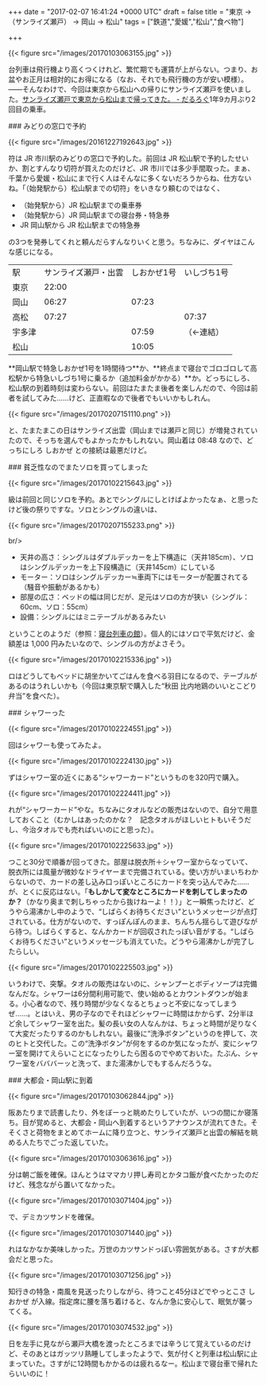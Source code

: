 
+++
date = "2017-02-07 16:41:24 +0000 UTC"
draft = false
title = "東京 → （サンライズ瀬戸） → 岡山 → 松山"
tags = ["鉄道","愛媛","松山","食べ物"]

+++


{{< figure src="/images/20170103063155.jpg"  >}}

台列車は飛行機より高くつくけれど、繁忙期でも運賃が上がらない。つまり、お盆やお正月は相対的にお得になる（なお、それでも飛行機の方が安い模様）。――そんなわけで、今回は東京から松山への帰りにサンライズ瀬戸を使いました。[サンライズ瀬戸で東京から松山まで帰ってきた。 - だるろぐ](https://blog.daruyanagi.jp/entry/2015/03/22/224107)1年9カ月ぶり2回目の乗車。

<div class="section">
    ### みどりの窓口で予約
    

{{< figure src="/images/20161227192643.jpg"  >}}

符は JR 市川駅のみどりの窓口で予約した。前回は JR 松山駅で予約したせいか、割とすんなり切符が買えたのだけど、JR 市川では多少手間取った。まぁ、千葉から愛媛・松山にまで行く人はそんなに多くないだろうからね、仕方ないね。「（始発駅から）松山駅までの切符」をいきなり頼むのではなく、

<ul>
<li>（始発駅から）JR 松山駅までの乗車券</li>
<li>（始発駅から）JR 岡山駅までの寝台券・特急券</li>
<li>JR 岡山駅から JR 松山駅までの特急券</li>
</ul>の3つを発券してくれと頼んだらすんなりいくと思う。ちなみに、ダイヤはこんな感じになる。

<table>
    <tbody><tr>
    <td>駅</td>
    <td>サンライズ瀬戸・出雲</td>
    <td>しおかぜ1号</td>
    <td>いしづち1号</td>
    </tr>
    <tr>
    <td>東京</td>
    <td>22:00</td>
    <td> </td>
    <td> </td>
    </tr>
    <tr>
    <td>岡山</td>
    <td>06:27</td>
    <td>07:23</td>
    <td> </td>
    </tr>
    <tr>
    <td>高松</td>
    <td>07:27</td>
    <td> </td>
    <td>07:37</td>
    </tr>
    <tr>
    <td>宇多津</td>
    <td> </td>
    <td>07:59</td>
    <td>（←連結）</td>
    </tr>
    <tr>
    <td>松山</td>
    <td> </td>
    <td>10:05</td>
    <td> </td>
    </tr>
</tbody></table>**岡山駅で特急しおかぜ1号を1時間待つ**か、**終点まで寝台でゴロゴロして高松駅から特急いしづち1号に乗るか（追加料金がかかる）**か。どっちにしろ、松山駅の到着時刻は変わらない。前回はたまたま後者を楽しんだので、今回は前者を試してみた……けど、正直暇なので後者でもいいかもしれん。

{{< figure src="/images/20170207151110.png"  >}}

と、たまたまこの日はサンライズ出雲（岡山までは瀬戸と同じ）が増発されていたので、そっちを選んでもよかったかもしれない。岡山着は 08:48 なので、どっちにしろ しおかぜ との接続は最悪だけど。

</div>
<div class="section">
    ### 貧乏性なのでまたソロを買ってしまった
    

{{< figure src="/images/20170102215643.jpg"  >}}

級は前回と同じソロを予約。あとでシングルにしとけばよかったなぁ、と思ったけど後の祭りですな。ソロとシングルの違いは、

{{< figure src="/images/20170207155233.png"  >}}

br/>


<ul>
<li>天井の高さ：シングルはダブルデッカーを上下構造に（天井185cm）、ソロはシングルデッカーを上下段構造に（天井145cm）にしている</li>
<li>モーター：ソロはシングルデッカー≒車両下にはモーターが配置されてる（騒音や振動があるかも）</li>
<li>部屋の広さ：ベッドの幅は同じだが、足元はソロの方が狭い（シングル：60cm、ソロ：55cm）</li>
<li>設備：シングルにはミニテーブルがあるみたい</li>
</ul>ということのようだ（参照：<a href="http://yossee.main.jp/">寝台列車の館</a>）。個人的にはソロで平気だけど、金額差は 1,000 円みたいなので、シングルの方がよさそう。

{{< figure src="/images/20170102215336.jpg"  >}}

ロはどうしてもベッドに胡坐かいてごはんを食べる羽目になるので、テーブルがあるのはうれしいかも（今回は東京駅で購入した“秋田 比内地鶏のいいとこどり弁当”を食べた）。

</div>
<div class="section">
    ### シャワーった
    

{{< figure src="/images/20170102224551.jpg"  >}}

回はシャワーも使ってみたよ。

{{< figure src="/images/20170102224130.jpg"  >}}

ずはシャワー室の近くにある“シャワーカード”というものを320円で購入。

{{< figure src="/images/20170102224411.jpg"  >}}

れが“シャワーカード”やな。ちなみにタオルなどの販売はないので、自分で用意しておくこと（むかしはあったのかな？　記念タオルがほしいヒトもいそうだし、今治タオルでも売ればいいのにと思った）。

{{< figure src="/images/20170102225633.jpg"  >}}

つこと30分で順番が回ってきた。部屋は脱衣所＋シャワー室からなっていて、脱衣所には風量が微妙なドライヤーまで完備されている。使い方がいまいちわからないので、カードの差し込み口っぽいところにカードを突っ込んでみた……が、とくに反応はない。「**もしかして変なところにカードを刺してしまったのか？**（かなり奥まで刺しちゃったから抜けねーよ！！）」と一瞬焦ったけど、どうやら湯沸かし中のようで、“しばらくお待ちください”というメッセージが点灯されている。仕方がないので、すっぽんぽんのまま、ちんちん揺らして遊びながら待つ。しばらくすると、なんかカードが回収されたっぽい音がする。“しばらくお待ちください”というメッセージも消えていた。どうやら湯沸かしが完了したらしい。

{{< figure src="/images/20170102225503.jpg"  >}}

いうわけで、突撃。タオルの販売はないのに、シャンプーとボディソープは完備なんだな。シャワーは6分間利用可能で、使い始めるとカウントダウンが始まる。小心者なので、残り時間が少なくなるとちょっと不安になってしまうぜ……。とはいえ、男の子なのでそれほどシャワーに時間はかからず、2分半ほど余してシャワー室を出た。髪の長い女の人なんかは、ちょっと時間が足りなくて大変だったりするのかもしれない。最後に“洗浄ボタン”というのを押して、次のヒトと交代した。この“洗浄ボタン”が何をするのか気になったが、変にシャワー室を開けてえらいことになったりしたら困るのでやめておいた。たぶん、シャワー室をバババーッと洗って、また湯沸かしでもするんだろうな。

</div>
<div class="section">
    ### 大都会・岡山駅に到着
    

{{< figure src="/images/20170103062844.jpg"  >}}

阪あたりまで読書したり、外をぼーっと眺めたりしていたが、いつの間にか寝落ち。目が覚めると、大都会・岡山へ到着するというアナウンスが流れてきた。そそくさと荷物をまとめてホームに降り立つと、サンライズ瀬戸と出雲の解結を眺める人たちでごった返していた。

{{< figure src="/images/20170103063616.jpg"  >}}

分は朝ご飯を確保。ほんとうはママカリ押し寿司とかタコ飯が食べたかったのだけど、残念ながら置いてなかった。

{{< figure src="/images/20170103071404.jpg"  >}}

で、デミカツサンドを確保。

{{< figure src="/images/20170103071440.jpg"  >}}

れはなかなか美味しかった。万世のカツサンドっぽい雰囲気がある。さすが大都会だと思った。

{{< figure src="/images/20170103071256.jpg"  >}}

知行きの特急・南風を見送ったりしながら、待つこと45分ほどでやっとこさ しおかぜ が入線。指定席に腰を落ち着けると、なんか急に安心して、眠気が襲ってくる。

{{< figure src="/images/20170103074532.jpg"  >}}

日を左手に見ながら瀬戸大橋を渡ったところまでは辛うじて覚えているのだけど、そのあとはガッツリ熟睡してしまったようで、気が付くと列車は松山駅に止まっていた。さすがに12時間もかかるのは疲れるなー。松山まで寝台車で帰れたらいいのに！

</div>

